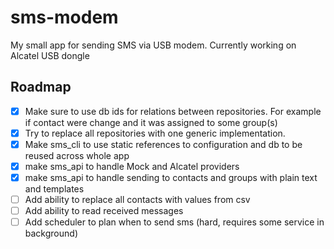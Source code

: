 # sms-modem

My small app for sending SMS via USB modem.
Currently working on Alcatel USB dongle

## Roadmap

- [x] Make sure to use db ids for relations between repositories.
For example if contact were change and it was assigned to some group(s)
- [x] Try to replace all repositories with one generic implementation.
- [x] Make sms_cli to use static references to configuration and db
to be reused across whole app
- [x] make sms_api to handle Mock and Alcatel providers
- [x] make sms_api to handle sending to contacts and groups with plain text and templates
- [ ] Add ability to replace all contacts with values from csv
- [ ] Add ability to read received messages
- [ ] Add scheduler to plan when to send sms (hard, requires some service in background)
